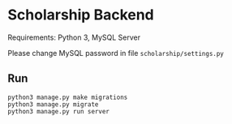 # Scholarship Backend

Requirements: Python 3, MySQL Server 

Please change MySQL password in file `scholarship/settings.py`

## Run
```
python3 manage.py make migrations 
python3 manage.py migrate
python3 manage.py run server
```
